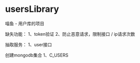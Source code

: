 # usersLibrary
喵鱼 - 用户库的项目

缺失功能：
1、token验证
2、防止恶意请求，限制接口 / ip请求次数


抽取服务：
1、user接口


创建mongodb集合
1、C_USERS
